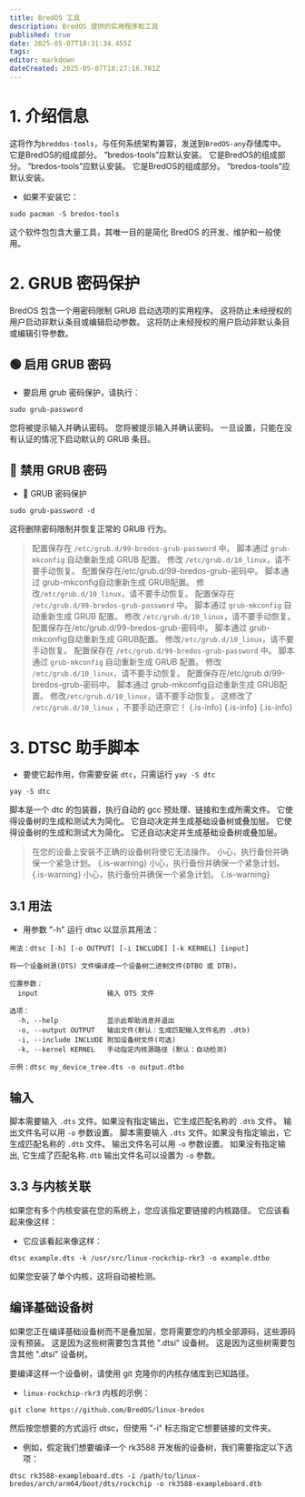 ```yaml
---
title: BredOS 工具
description: BredOS 提供的实用程序和工具
published: true
date: 2025-05-07T18:31:34.455Z
tags:
editor: markdown
dateCreated: 2025-05-07T18:27:16.781Z
---
```


# 1. 介绍信息

这将作为`breddos-tools`，与任何系统架构兼容，发送到`BredOS-any`存储库中。
它是BredOS的组成部分。 “bredos-tools”应默认安装。
它是BredOS的组成部分。 “bredos-tools”应默认安装。
它是BredOS的组成部分。 “bredos-tools”应默认安装。

- 如果不安装它：

```
sudo pacman -S bredos-tools
```

这个软件包包含大量工具，其唯一目的是简化 BredOS 的开发、维护和一般使用。

# 2. GRUB 密码保护

BredOS 包含一个用密码限制 GRUB 启动选项的实用程序。
这将防止未经授权的用户启动非默认条目或编辑启动参数。
这将防止未经授权的用户启动非默认条目或编辑引导参数。

## 🟢 启用 GRUB 密码

- 要启用 grub 密码保护，请执行：

```
sudo grub-password
```

您将被提示输入并确认密码。
您将被提示输入并确认密码。
一旦设置，只能在没有认证的情况下启动默认的 GRUB 条目。

## 🔴 禁用 GRUB 密码

- 🔐 GRUB 密码保护

```
sudo grub-password -d
```

这将删除密码限制并恢复正常的 GRUB 行为。

> 配置保存在 `/etc/grub.d/99-bredos-grub-password` 中。
> 脚本通过 `grub-mkconfig` 自动重新生成 GRUB 配置。
> 修改 `/etc/grub.d/10_linux`，请不要手动恢复。
> 配置保存在/etc/grub.d/99-bredos-grub-密码中。
> 脚本通过 grub-mkconfig自动重新生成 GRUB配置。
> 修改`/etc/grub.d/10_linux`，请不要手动恢复。
> 配置保存在 `/etc/grub.d/99-bredos-grub-password` 中。
> 脚本通过 `grub-mkconfig` 自动重新生成 GRUB 配置。
> 修改 `/etc/grub.d/10_linux`，请不要手动恢复。
> 配置保存在/etc/grub.d/99-bredos-grub-密码中。
> 脚本通过 grub-mkconfig自动重新生成 GRUB配置。
> 修改`/etc/grub.d/10_linux`，请不要手动恢复。
> 配置保存在 `/etc/grub.d/99-bredos-grub-password` 中。
> 脚本通过 `grub-mkconfig` 自动重新生成 GRUB 配置。
> 修改 `/etc/grub.d/10_linux`，请不要手动恢复。
> 配置保存在/etc/grub.d/99-bredos-grub-密码中。
> 脚本通过 grub-mkconfig自动重新生成 GRUB配置。
> 修改`/etc/grub.d/10_linux`，请不要手动恢复。
> 这修改了 `/etc/grub.d/10_linux` ，不要手动还原它！
> {.is-info}
> {.is-info}
> {.is-info}

# 3. DTSC 助手脚本

- 要使它起作用，你需要安装 `dtc`，只需运行 `yay -S dtc`

```
yay -S dtc
```

脚本是一个 dtc 的包装器，执行自动的 gcc 预处理、链接和生成所需文件。
它使得设备树的生成和测试大为简化。
它自动决定并生成基础设备树或叠加层。
它使得设备树的生成和测试大为简化。
它还自动决定并生成基础设备树或叠加层。

> 在您的设备上安装不正确的设备树将使它无法操作。
> 小心，执行备份并确保一个紧急计划。
> {.is-warning}
> 小心，执行备份并确保一个紧急计划。
> {.is-warning}
> 小心，执行备份并确保一个紧急计划。
> {.is-warning}

## 3.1 用法

- 用参数 "-h" 运行 dtsc 以显示其用法：

```
用法：dtsc [-h] [-o OUTPUT] [-i INCLUDE] [-k KERNEL] [input]

将一个设备树源(DTS) 文件编译成一个设备树二进制文件(DTBO 或 DTB)。

位置参数：
  input                 输入 DTS 文件

选项：
  -h, --help            显示此帮助消息并退出
  -o, --output OUTPUT   输出文件(默认：生成匹配输入文件名的 .dtb)
  -i, --include INCLUDE 附加设备树文件(可选)
  -k, --kernel KERNEL   手动指定内核源路径 (默认：自动检测)

示例：dtsc my_device_tree.dts -o output.dtbo
```

## 输入

脚本需要输入 `.dts` 文件。如果没有指定输出，它生成匹配名称的 `.dtb` 文件。
输出文件名可以用 `-o` 参数设置。 脚本需要输入 `.dts` 文件。如果没有指定输出，它生成匹配名称的 `.dtb` 文件。
输出文件名可以用 `-o` 参数设置。 如果没有指定输出, 它生成了匹配名称`.dtb`
输出文件名可以设置为 `-o` 参数。

## 3.3 与内核关联

如果您有多个内核安装在您的系统上，您应该指定要链接的内核路径。
它应该看起来像这样：

- 它应该看起来像这样：

```
dtsc example.dts -k /usr/src/linux-rockchip-rkr3 -o example.dtbo
```

如果您安装了单个内核，这将自动被检测。

## 编译基础设备树

如果您正在编译基础设备树而不是叠加层，您将需要您的内核全部源码，这些源码没有预装。
这是因为这些树需要包含其他 ".dtsi" 设备树。
这是因为这些树需要包含其他 ".dtsi" 设备树。

要编译这样一个设备树，请使用 git 克隆你的内核存储库到已知路径。

- `linux-rockchip-rkr3` 内核的示例：

```
git clone https://github.com/BredOS/linux-bredos
```

然后按您想要的方式运行 dtsc，但使用 "-i" 标志指定它想要链接的文件夹。

- 例如，假定我们想要编译一个 rk3588 开发板的设备树，我们需要指定以下选项：

```
dtsc rk3588-exampleboard.dts -i /path/to/linux-bredos/arch/arm64/boot/dts/rockchip -o rk3588-exampleboard.dtb
```